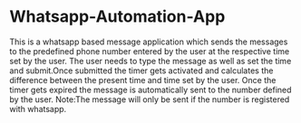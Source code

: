 # Whatsapp-Automation-App
This is a whatsapp based message application which sends the messages to the predefined phone number entered by the user at the respective time set by the user.
The user needs to type the message as well as set the time and submit.Once submitted the timer gets activated and calculates the difference between the present time and time set by the user.
Once the timer gets expired the message is automatically sent to the number defined by the user.
Note:The message will only be sent if the number is registered with whatsapp.
